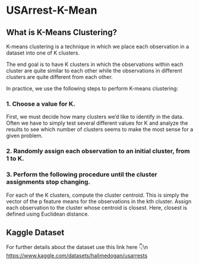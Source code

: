 # USArrest-K-Mean

## What is K-Means Clustering?

K-means clustering is a technique in which we place each observation in a dataset into one of K clusters.

The end goal is to have K clusters in which the observations within each cluster are quite similar to each other while the observations in different clusters are quite different from each other.

In practice, we use the following steps to perform K-means clustering:

### 1. Choose a value for K.
First, we must decide how many clusters we’d like to identify in the data. Often we have to simply test several different values for K and analyze the results to see which number of clusters seems to make the most sense for a given problem.

### 2. Randomly assign each observation to an initial cluster, from 1 to K.
### 3. Perform the following procedure until the cluster assignments stop changing.

For each of the K clusters, compute the cluster centroid. This is simply the vector of the p feature means for the observations in the kth cluster.
Assign each observation to the cluster whose centroid is closest. Here, closest is defined using Euclidean distance.

## Kaggle Dataset

For further details about the dataset use this link here 👇\n 
https://www.kaggle.com/datasets/halimedogan/usarrests

